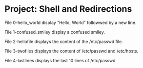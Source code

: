 # Project: Shell and Redirections
File 0-hello_world display "Hello, World" followwed by a new line.  

File 1-confused_smiley display a confused smiley. 

File 2-hellofile displays the content of the /etc/passwd file.  

File 3-twofiles displays the content of /etc/passwd and /etc/hosts.  

File 4-lastlines displays the last 10 lines of /etc/passwd.
